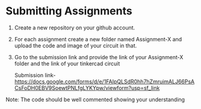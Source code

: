 # Submitting Assignments
1. Create a new repository on your github account.
2. For each assignment create a new folder named Assignment-X and upload the code and image of your circuit in that.
3. Go to the submission link and provide the link of your Assignment-X folder and the link of your tinkercad circuit
   
   Submission link- https://docs.google.com/forms/d/e/1FAIpQLSdR0hh7hZmruimALJ66PsACsFoDH0EBV9SoewtPNLfgLYKYpw/viewform?usp=sf_link
   
Note: The code should be well commented showing your understanding
